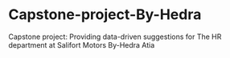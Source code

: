 # Capstone-project-By-Hedra
Capstone project: Providing data-driven suggestions for The HR department at Salifort Motors By-Hedra Atia
